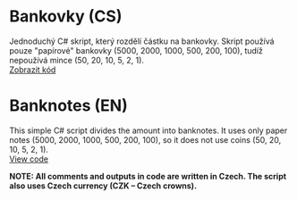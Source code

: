 # Bankovky (CS)
Jednoduchý C# skript, který rozdělí částku na bankovky. Skript používá pouze "papírové" bankovky (5000, 2000, 1000, 500, 200, 100), tudíž nepoužívá mince (50, 20, 10, 5, 2, 1).
<br>
<a href="Bankovky/Bankovky/Program.cs">Zobrazit kód</a>

# Banknotes (EN)
This simple C# script divides the amount into banknotes. It uses only paper notes (5000, 2000, 1000, 500, 200, 100), so it does not use coins (50, 20, 10, 5, 2, 1).
<br>
<a href="Bankovky/Bankovky/Program.cs">View code</a>

<b>NOTE: All comments and outputs in code are written in Czech. The script also uses Czech currency (CZK – Czech crowns).</b>
